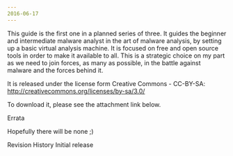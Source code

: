 ```yaml
---
2016-06-17
---
```


This guide is the first one in a planned series of three. It guides the beginner and intermediate malware analyst in the art of malware analysis, by setting up a basic virtual analysis machine. It is focused on free and open source tools in order to make it available to all. This is a strategic choice on my part as we need to join forces, as many as possible, in the battle against malware and the forces behind it.

It is released under the license form Creative Commons - CC-BY-SA: http://creativecommons.org/licenses/by-sa/3.0/


To download it, please see the attachment link below.

<Link is to be updated soon>

Errata

Hopefully there will be none ;)

Revision History
Initial release
